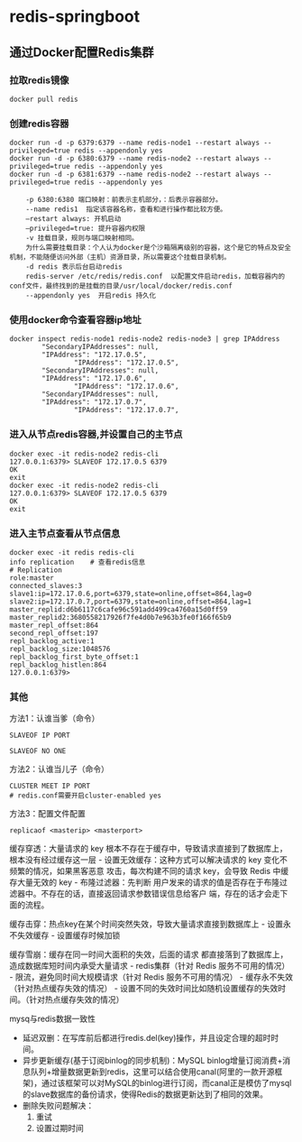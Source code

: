 # redis-springboot

## 通过Docker配置Redis集群

### 拉取redis镜像
```shell
docker pull redis
```

### 创建redis容器
```shell
docker run -d -p 6379:6379 --name redis-node1 --restart always --privileged=true redis --appendonly yes
docker run -d -p 6380:6379 --name redis-node2 --restart always --privileged=true redis --appendonly yes
docker run -d -p 6381:6379 --name redis-node2 --restart always --privileged=true redis --appendonly yes
```


```
    -p 6380:6380 端口映射：前表示主机部分，：后表示容器部分。
    --name redis1  指定该容器名称，查看和进行操作都比较方便。
    –restart always: 开机启动
    –privileged=true: 提升容器内权限
    -v 挂载目录，规则与端口映射相同。
    为什么需要挂载目录：个人认为docker是个沙箱隔离级别的容器，这个是它的特点及安全机制，不能随便访问外部（主机）资源目录，所以需要这个挂载目录机制。
    -d redis 表示后台启动redis
    redis-server /etc/redis/redis.conf  以配置文件启动redis，加载容器内的conf文件，最终找到的是挂载的目录/usr/local/docker/redis.conf
    --appendonly yes  开启redis 持久化
```

### 使用docker命令查看容器ip地址
```shell
docker inspect redis-node1 redis-node2 redis-node3 | grep IPAddress
        "SecondaryIPAddresses": null,
        "IPAddress": "172.17.0.5",
                "IPAddress": "172.17.0.5",
        "SecondaryIPAddresses": null,
        "IPAddress": "172.17.0.6",
                "IPAddress": "172.17.0.6",
        "SecondaryIPAddresses": null,
        "IPAddress": "172.17.0.7",
                "IPAddress": "172.17.0.7",

```
### 进入从节点redis容器,并设置自己的主节点
```shell
docker exec -it redis-node2 redis-cli
127.0.0.1:6379> SLAVEOF 172.17.0.5 6379
OK
exit
docker exec -it redis-node2 redis-cli
127.0.0.1:6379> SLAVEOF 172.17.0.5 6379
OK
exit
```

### 进入主节点查看从节点信息
```shell
docker exec -it redis redis-cli
info replication    # 查看redis信息
# Replication
role:master
connected_slaves:3
slave1:ip=172.17.0.6,port=6379,state=online,offset=864,lag=0
slave2:ip=172.17.0.7,port=6379,state=online,offset=864,lag=1
master_replid:d6b6117c6cafe96c591add499ca4760a15d0ff59
master_replid2:3680558217926f7fe4d0b7e963b3fe0f166f65b9
master_repl_offset:864
second_repl_offset:197
repl_backlog_active:1
repl_backlog_size:1048576
repl_backlog_first_byte_offset:1
repl_backlog_histlen:864
127.0.0.1:6379>
```

### 其他
方法1：认谁当爹（命令）
```shell
SLAVEOF IP PORT

SLAVEOF NO ONE
```

方法2：认谁当儿子（命令）
```shell
CLUSTER MEET IP PORT
# redis.conf需要开启cluster-enabled yes
```

方法3：配置文件配置
```shell
replicaof <masterip> <masterport>
```


缓存穿透：大量请求的 key 根本不存在于缓存中，导致请求直接到了数据库上，根本没有经过缓存这一层
    - 设置无效缓存：这种方式可以解决请求的 key 变化不频繁的情况，如果黑客恶意 攻击，每次构建不同的请求 key，会导致 Redis 中缓存大量无效的 key
    - 布隆过滤器：先判断 用户发来的请求的值是否存在于布隆过滤器中。不存在的话，直接返回请求参数错误信息给客户 端，存在的话才会走下面的流程。

缓存击穿：热点key在某个时间突然失效，导致大量请求直接到数据库上
    - 设置永不失效缓存
    - 设置缓存时候加锁

缓存雪崩：缓存在同一时间大面积的失效，后面的请求 都直接落到了数据库上，造成数据库短时间内承受大量请求
    - redis集群（针对 Redis 服务不可用的情况）
    - 限流，避免同时间大规模请求（针对 Redis 服务不可用的情况）
    - 缓存永不失效（针对热点缓存失效的情况）
    - 设置不同的失效时间比如随机设置缓存的失效时间。（针对热点缓存失效的情况）

mysq与redis数据一致性
- 延迟双删：在写库前后都进行redis.del(key)操作，并且设定合理的超时时间。
- 异步更新缓存(基于订阅binlog的同步机制)：MySQL binlog增量订阅消费+消息队列+增量数据更新到redis，这里可以结合使用canal(阿里的一款开源框架)，通过该框架可以对MySQL的binlog进行订阅，而canal正是模仿了mysql的slave数据库的备份请求，使得Redis的数据更新达到了相同的效果。
- 删除失败问题解决：
    1. 重试
    2. 设置过期时间